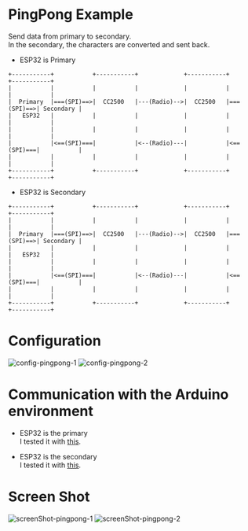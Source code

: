 # PingPong Example   
Send data from primary to secondary.   
In the secondary, the characters are converted and sent back.   

- ESP32 is Primary   
```
+-----------+           +-----------+             +-----------+           +-----------+
|           |           |           |             |           |           |           |
|  Primary  |===(SPI)==>|  CC2500   |---(Radio)-->|  CC2500   |===(SPI)==>| Secondary |
|   ESP32   |           |           |             |           |           |           |
|           |           |           |             |           |           |           |
|           |<==(SPI)===|           |<--(Radio)---|           |<==(SPI)===|           |
|           |           |           |             |           |           |           |
+-----------+           +-----------+             +-----------+           +-----------+
```

- ESP32 is Secondary   

```
+-----------+           +-----------+             +-----------+           +-----------+
|           |           |           |             |           |           |           |
|  Primary  |===(SPI)==>|  CC2500   |---(Radio)-->|  CC2500   |===(SPI)==>| Secondary |
|           |           |           |             |           |           |   ESP32   |
|           |           |           |             |           |           |           |
|           |<==(SPI)===|           |<--(Radio)---|           |<==(SPI)===|           |
|           |           |           |             |           |           |           |
+-----------+           +-----------+             +-----------+           +-----------+
```

# Configuration   

![config-pingpong-1](https://user-images.githubusercontent.com/6020549/167327687-2eb16aa3-dbf7-4fd7-8dbe-8784c3a23552.jpg)
![config-pingpong-2](https://user-images.githubusercontent.com/6020549/167327690-67151623-071c-443a-8276-cc79dec57667.jpg)

# Communication with the Arduino environment   
- ESP32 is the primary   
I tested it with [this](https://github.com/nopnop2002/esp-idf-cc2500/tree/main/ArduinoCode/CC2500_pong).   

- ESP32 is the secondary   
I tested it with [this](https://github.com/nopnop2002/esp-idf-cc2500/tree/main/ArduinoCode/CC2500_ping).   


# Screen Shot   
![screenShot-pingpong-1](https://user-images.githubusercontent.com/6020549/167327820-efe090da-fe15-4f42-9301-df00e98b86ae.jpg)
![screenShot-pingpong-2](https://user-images.githubusercontent.com/6020549/167327822-bdfb814b-378a-4c51-8ce8-cca5d18c6974.jpg)
